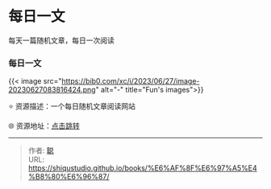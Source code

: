 # 每日一文


每天一篇随机文章，每日一次阅读

<!--more-->

### 每日一文

{{< image src="https://bib0.com/xc/i/2023/06/27/image-20230627083816424.png" alt="-" title="Fun's images">}}     

⭐️  资源描述：一个每日随机文章阅读网站

🌐 资源地址：[点击跳转](https://meiriyiwen.com/)


---

> 作者: [聪](/about)  
> URL: https://shiqustudio.github.io/books/%E6%AF%8F%E6%97%A5%E4%B8%80%E6%96%87/  

